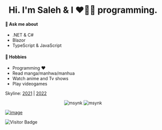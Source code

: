 <h1 align="center">Hi. I'm Saleh & I ❤️💖💓 programming.</h1>

#### 💬 Ask me about 
- .NET & C#
- Blazor
- TypeScript & JavaScript

#### 📅 Hobbies 
- Programming ❤️
- Read manga/manhwa/manhua
- Watch anime and Tv shows
- Play videogames

Skyline: [2021](https://skyline.github.com/msynk/2021) | [2022](https://skyline.github.com/msynk/2022)

<p align="center">
<img src="https://github-readme-stats.vercel.app/api?username=msynk&layout=compact&theme=buefy&hide_border=true&show_icons=true&count_private=true&include_all_commits=true" alt="msynk" /> <img src="https://github-readme-stats.vercel.app/api/top-langs/?username=msynk&layout=compact&theme=buefy&hide_border=true" alt="msynk" />
</p>
<!-- <img src="https://denvercoder1-activity-graph.herokuapp.com/graph/?username=msynk&bg_color=FFFFFF&color=000000&line=F85D7F&point=000000&hide_border=true" alt="msynk's Activity Graph"/> -->


[![image](https://img.10fastfingers.com/img/layout/logo@2x.png)](https://10fastfingers.com/user/504907/)


![Visitor Badge](https://visitor-badge.laobi.icu/badge?page_id=msynk.msynk)
